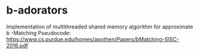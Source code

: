 # b-adorators
Implementation of multithreaded shared memory algorithm for approximate b -Matching 
Pseudocode: https://www.cs.purdue.edu/homes/apothen/Papers/bMatching-SISC-2016.pdf
